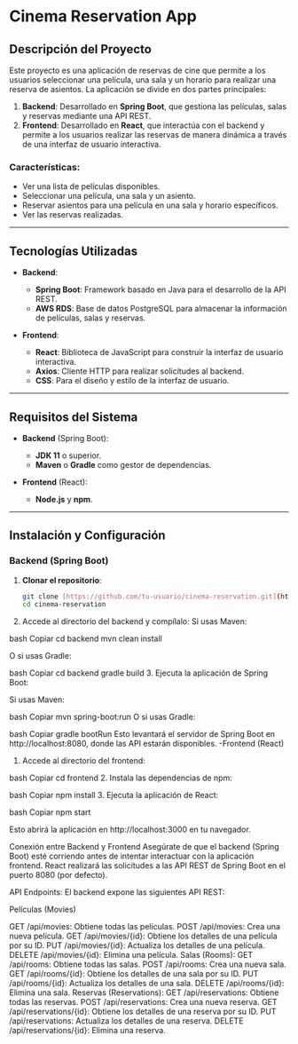 # Cinema Reservation App

## Descripción del Proyecto
Este proyecto es una aplicación de reservas de cine que permite a los usuarios seleccionar una película, una sala y un horario para realizar una reserva de asientos. La aplicación se divide en dos partes principales:

1. **Backend**: Desarrollado en **Spring Boot**, que gestiona las películas, salas y reservas mediante una API REST.
2. **Frontend**: Desarrollado en **React**, que interactúa con el backend y permite a los usuarios realizar las reservas de manera dinámica a través de una interfaz de usuario interactiva.

### Características:
- Ver una lista de películas disponibles.
- Seleccionar una película, una sala y un asiento.
- Reservar asientos para una película en una sala y horario específicos.
- Ver las reservas realizadas.

---

## Tecnologías Utilizadas

- **Backend**: 
  - **Spring Boot**: Framework basado en Java para el desarrollo de la API REST.
  - **AWS RDS**: Base de datos PostgreSQL para almacenar la información de películas, salas y reservas.
  
- **Frontend**:
  - **React**: Biblioteca de JavaScript para construir la interfaz de usuario interactiva.
  - **Axios**: Cliente HTTP para realizar solicitudes al backend.
  - **CSS**: Para el diseño y estilo de la interfaz de usuario.

---

## Requisitos del Sistema

- **Backend** (Spring Boot):
  - **JDK 11** o superior.
  - **Maven** o **Gradle** como gestor de dependencias.
  
- **Frontend** (React):
  - **Node.js** y **npm**.

---

## Instalación y Configuración

### Backend (Spring Boot)

1. **Clonar el repositorio**:

   ```bash
   git clone [https://github.com/tu-usuario/cinema-reservation.git](https://github.com/lniet11/kata.git)
   cd cinema-reservation
2. Accede al directorio del backend y compílalo:
Si usas Maven:

bash
Copiar
cd backend
mvn clean install

O si usas Gradle:

bash
Copiar
cd backend
gradle build
3. Ejecuta la aplicación de Spring Boot:

Si usas Maven:

bash
Copiar
mvn spring-boot:run
O si usas Gradle:

bash
Copiar
gradle bootRun
Esto levantará el servidor de Spring Boot en http://localhost:8080, donde las API estarán disponibles.
-Frontend (React)
1. Accede al directorio del frontend:

bash
Copiar
cd frontend
2. Instala las dependencias de npm:

bash
Copiar
npm install
3. Ejecuta la aplicación de React:

bash
Copiar
npm start

Esto abrirá la aplicación en http://localhost:3000 en tu navegador.

Conexión entre Backend y Frontend
Asegúrate de que el backend (Spring Boot) esté corriendo antes de intentar interactuar con la aplicación frontend. React realizará las solicitudes a las API REST de Spring Boot en el puerto 8080 (por defecto).

API Endpoints:
El backend expone las siguientes API REST:

Películas (Movies)

GET /api/movies: Obtiene todas las películas.
POST /api/movies: Crea una nueva película.
GET /api/movies/{id}: Obtiene los detalles de una película por su ID.
PUT /api/movies/{id}: Actualiza los detalles de una película.
DELETE /api/movies/{id}: Elimina una película.
Salas (Rooms):
GET /api/rooms: Obtiene todas las salas.
POST /api/rooms: Crea una nueva sala.
GET /api/rooms/{id}: Obtiene los detalles de una sala por su ID.
PUT /api/rooms/{id}: Actualiza los detalles de una sala.
DELETE /api/rooms/{id}: Elimina una sala.
Reservas (Reservations):
GET /api/reservations: Obtiene todas las reservas.
POST /api/reservations: Crea una nueva reserva.
GET /api/reservations/{id}: Obtiene los detalles de una reserva por su ID.
PUT /api/reservations: Actualiza los detalles de una reserva.
DELETE /api/reservations/{id}: Elimina una reserva.

